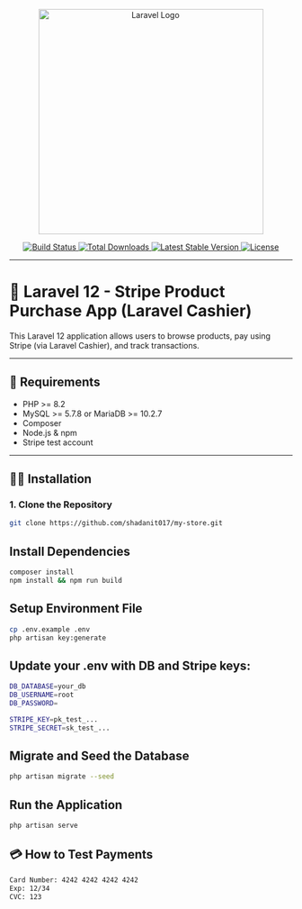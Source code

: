 <p align="center">
  <a href="https://laravel.com" target="_blank">
    <img src="https://raw.githubusercontent.com/laravel/art/master/logo-lockup/5%20SVG/2%20CMYK/1%20Full%20Color/laravel-logolockup-cmyk-red.svg" width="400" alt="Laravel Logo">
  </a>
</p>

<p align="center">
  <a href="https://github.com/laravel/framework/actions">
    <img src="https://github.com/laravel/framework/workflows/tests/badge.svg" alt="Build Status">
  </a>
  <a href="https://packagist.org/packages/laravel/framework">
    <img src="https://img.shields.io/packagist/dt/laravel/framework" alt="Total Downloads">
  </a>
  <a href="https://packagist.org/packages/laravel/framework">
    <img src="https://img.shields.io/packagist/v/laravel/framework" alt="Latest Stable Version">
  </a>
  <a href="https://packagist.org/packages/laravel/framework">
    <img src="https://img.shields.io/packagist/l/laravel/framework" alt="License">
  </a>
</p>

---

# 🎯 Laravel 12 - Stripe Product Purchase App (Laravel Cashier)

This Laravel 12 application allows users to browse products, pay using Stripe (via Laravel Cashier), and track transactions.

---

## 🧱 Requirements

- PHP >= 8.2  
- MySQL >= 5.7.8 or MariaDB >= 10.2.7  
- Composer  
- Node.js & npm  
- Stripe test account

---

## 🧑‍💻 Installation

### 1. Clone the Repository

```bash
git clone https://github.com/shadanit017/my-store.git
```

## Install Dependencies

```bash
composer install
npm install && npm run build
```
## Setup Environment File

```bash
cp .env.example .env
php artisan key:generate

```

## Update your .env with DB and Stripe keys:
```bash
DB_DATABASE=your_db
DB_USERNAME=root
DB_PASSWORD=

STRIPE_KEY=pk_test_...
STRIPE_SECRET=sk_test_...

```

## Migrate and Seed the Database
```bash
php artisan migrate --seed
```

## Run the Application
```bash
php artisan serve
```

## 💳 How to Test Payments
```bash
Card Number: 4242 4242 4242 4242
Exp: 12/34
CVC: 123
```
